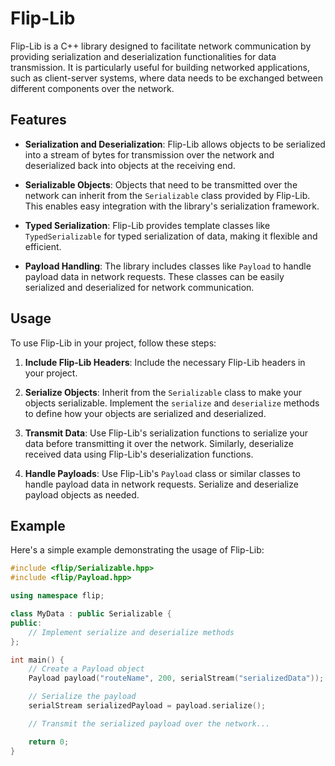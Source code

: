 # Flip-Lib

Flip-Lib is a C++ library designed to facilitate network communication by providing serialization and deserialization functionalities for data transmission. It is particularly useful for building networked applications, such as client-server systems, where data needs to be exchanged between different components over the network.

## Features

- **Serialization and Deserialization**: Flip-Lib allows objects to be serialized into a stream of bytes for transmission over the network and deserialized back into objects at the receiving end.

- **Serializable Objects**: Objects that need to be transmitted over the network can inherit from the `Serializable` class provided by Flip-Lib. This enables easy integration with the library's serialization framework.

- **Typed Serialization**: Flip-Lib provides template classes like `TypedSerializable` for typed serialization of data, making it flexible and efficient.

- **Payload Handling**: The library includes classes like `Payload` to handle payload data in network requests. These classes can be easily serialized and deserialized for network communication.

## Usage

To use Flip-Lib in your project, follow these steps:

1. **Include Flip-Lib Headers**: Include the necessary Flip-Lib headers in your project.

2. **Serialize Objects**: Inherit from the `Serializable` class to make your objects serializable. Implement the `serialize` and `deserialize` methods to define how your objects are serialized and deserialized.

3. **Transmit Data**: Use Flip-Lib's serialization functions to serialize your data before transmitting it over the network. Similarly, deserialize received data using Flip-Lib's deserialization functions.

4. **Handle Payloads**: Use Flip-Lib's `Payload` class or similar classes to handle payload data in network requests. Serialize and deserialize payload objects as needed.

## Example

Here's a simple example demonstrating the usage of Flip-Lib:

```cpp
#include <flip/Serializable.hpp>
#include <flip/Payload.hpp>

using namespace flip;

class MyData : public Serializable {
public:
    // Implement serialize and deserialize methods
};

int main() {
    // Create a Payload object
    Payload payload("routeName", 200, serialStream("serializedData"));

    // Serialize the payload
    serialStream serializedPayload = payload.serialize();

    // Transmit the serialized payload over the network...

    return 0;
}
